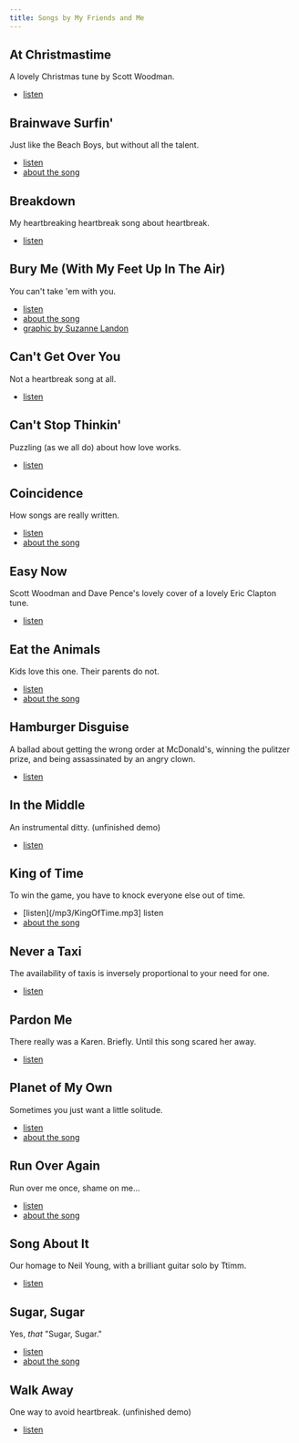 ```yaml
---
title: Songs by My Friends and Me
---
```


## At Christmastime
A lovely Christmas tune by Scott Woodman.
- [listen](/mp3/AtChristmastime.mp3)

## Brainwave Surfin'
Just like the Beach Boys, but without all the talent.
- [listen](/mp3/BrainwaveSurfin.mp3)
- [about the song](/posts/2004/02/brainwave_surfin/)

## Breakdown
My heartbreaking heartbreak song about heartbreak.
- [listen](/mp3/Breakdown.mp3)

## Bury Me (With My Feet Up In The Air)
You can't take 'em with you.
- [listen](/mp3/BuryMe.mp3)
- [about the song](/posts/2003/04/bury_me_with_my_feet_up_in_the_air/)
- [graphic by Suzanne Landon](/images/bury-me.jpg)

## Can't Get Over You
Not a heartbreak song at all.
- [listen](/mp3/CantGetOverYou.mp3)

## Can't Stop Thinkin'
Puzzling (as we all do) about how love works.
- [listen](/mp3/CantStopThinkin.mp3)

## Coincidence
How songs are really written.
- [listen](/mp3/Coincidence.mp3)
- [about the song](/posts/2003/04/coincidence/)

## Easy Now
Scott Woodman and Dave Pence's
lovely cover of a lovely Eric Clapton tune.
- [listen](/mp3/EasyNow.mp3)

## Eat the Animals
Kids love this one.  Their parents do not.
- [listen](/mp3/EatTheAnimals.mp3)
- [about the song](/posts/2003/04/eat_the_animals/)

## Hamburger Disguise
A ballad about getting the wrong order at McDonald's,
 winning the pulitzer prize,
 and being assassinated by an angry clown.
- [listen](/mp3/HamburgerDisguise.mp3)

## In the Middle
An instrumental ditty.  (unfinished demo)
- [listen](/mp3/InTheMiddle.mp3)

## King of Time
 To win the game,
 you have to knock everyone else out of time.
- [listen](/mp3/KingOfTime.mp3] listen
- [about the song](/posts/2003/07/king_of_time/)

## Never a Taxi
 The availability of taxis
 is inversely proportional to your need for one.
- [listen](/mp3/NeverATaxi.mp3)

## Pardon Me
 There really was a Karen.
 Briefly.
 Until this song scared her away.
- [listen](/mp3/PardonMe.mp3)

## Planet of My Own
Sometimes you just want a little solitude.
- [listen](/mp3/PlanetOfMyOwn.mp3)
- [about the song](/posts/2003/04/planet_of_my_own/)

## Run Over Again
Run over me once, shame on me&hellip;
- [listen](/mp3/RunOverAgain.mp3)
- [about the song](/posts/2003/04/run_over_again/)

## Song About It
 Our homage to Neil Young,
 with a brilliant guitar solo by Ttïmm.
- [listen](/mp3/SongAboutIt.mp3)

## Sugar, Sugar
 Yes, _that_ "Sugar, Sugar."
- [listen](/mp3/SugarSugar.mp3)
- [about the song](/posts/2004/07/sugar_sugar/)

## Walk Away
One way to avoid heartbreak. (unfinished demo)
- [listen](/mp3/WalkAwayDemo2.mp3)
